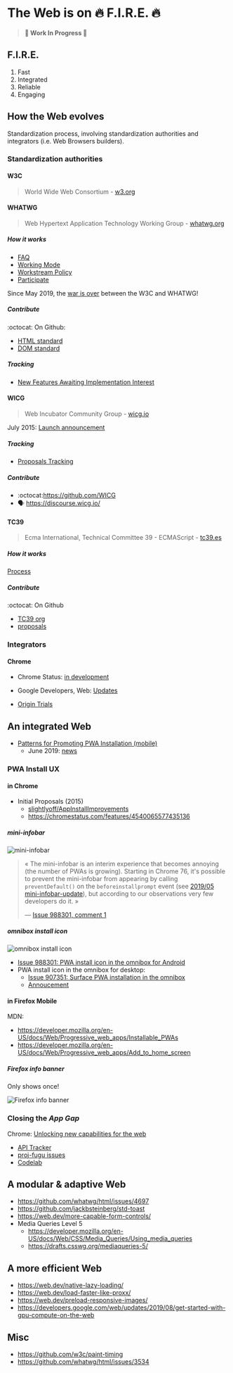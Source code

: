 # The Web is on :fire: F.I.R.E. :fire:

> **:construction: Work In Progress :construction:**

## F.I.R.E.

1. Fast
2. Integrated
3. Reliable
4. Engaging

## How the Web evolves

Standardization process, involving standardization authorities and integrators (i.e. Web Browsers builders).

### Standardization authorities

#### W3C

> World Wide Web Consortium - [w3.org](https://www.w3.org/)

#### WHATWG

> Web Hypertext Application Technology Working Group - [whatwg.org](https://whatwg.org/)

##### How it works

- [FAQ](https://whatwg.org/faq)
- [Working Mode](https://whatwg.org/working-mode)
- [Workstream Policy](https://whatwg.org/workstream-policy)
- [Participate](https://github.com/whatwg/participate.whatwg.org)

Since May 2019, the [war is over](https://www.theregister.co.uk/2019/05/29/w3c_whatwg_working_on_one_html_dom_spec/)
between the W3C and WHATWG!

##### Contribute

:octocat: On Github:

- [HTML standard](https://github.com/whatwg/html)
- [DOM standard](https://github.com/whatwg/dom)

##### Tracking

- [New Features Awaiting Implementation Interest](https://wiki.whatwg.org/wiki/New_Features_Awaiting_Implementation_Interest)

#### WICG

> Web Incubator Community Group - [wicg.io](https://wicg.io/)

July 2015: [Launch announcement](https://www.w3.org/blog/2015/07/wicg/)

##### Tracking

- [Proposals Tracking](https://docs.google.com/spreadsheets/d/1K2EtkvKXMDk_h2goR34uMIWmw1LfPhIi-QAJHcQBP_4/edit?usp=sharing)

##### Contribute

- :octocat:https://github.com/WICG
- :speaking_head: https://discourse.wicg.io/

#### TC39

> Ecma International, Technical Committee 39 - ECMAScript - [tc39.es](https://tc39.es/)

##### How it works

[Process](https://tc39.es/process-document/)

##### Contribute

:octocat: On Github

- [TC39 org](https://github.com/tc39)
- [proposals](https://github.com/tc39/proposals)

### Integrators

#### Chrome

- Chrome Status: [in development](https://chromestatus.com/features#browsers.chrome.status%3A%22In%20development%22)
- Google Developers, Web: [Updates](https://developers.google.com/web/updates/)

- [Origin Trials](https://github.com/GoogleChrome/OriginTrials/blob/gh-pages/README.md)

## An integrated Web

- [Patterns for Promoting PWA Installation (mobile)](https://developers.google.com/web/fundamentals/app-install-banners/promoting-install-mobile)
  - June 2019: [news](https://developers.google.com/web/updates/2019/06/pwa-install-patterns)

### PWA Install UX

#### in Chrome

- Initial Proposals (2015)
  - [slightlyoff/AppInstallImprovements](https://github.com/slightlyoff/AppInstallImprovements)
  - https://chromestatus.com/features/4540065577435136

##### mini-infobar

![mini-infobar](./assets/img/install-promo/a2hs-infobar-cropped.png)

> « The mini-infobar is an interim experience that becomes annoying (the number of PWAs is growing).
> Starting in Chrome 76, it's possible to prevent the mini-infobar from appearing by calling `preventDefault()`
> on the `beforeinstallprompt` event (see [2019/05 mini-infobar-update](https://developers.google.com/web/updates/2019/05/mini-infobar-update)),
> but according to our observations very few developers do it. »
>
> — [Issue 988301, comment 1](https://bugs.chromium.org/p/chromium/issues/detail?id=988301#c1)

##### omnibox install icon

![omnibox install icon](assets/img/install-promo/pwa-install-addressbar.gif)

- [Issue 988301: PWA install icon in the omnibox for Android](https://bugs.chromium.org/p/chromium/issues/detail?id=988301&q=mini-infobar&colspec=ID%20Pri%20M%20Stars%20ReleaseBlock%20Component%20Status%20Owner%20Summary%20OS%20Modified)
- PWA install icon in the omnibox for desktop:
  - [Issue 907351: Surface PWA installation in the omnibox](https://bugs.chromium.org/p/chromium/issues/detail?id=907351)
  - [Annoucement](https://developers.google.com/web/updates/2019/06/pwa-install-addressbar)

#### in Firefox Mobile

MDN:

- https://developer.mozilla.org/en-US/docs/Web/Progressive_web_apps/Installable_PWAs
- https://developer.mozilla.org/en-US/docs/Web/Progressive_web_apps/Add_to_home_screen

##### Firefox info banner

Only shows once!

![Firefox info banner](./assets/img/install-promo/firefox/js13kpwa-icon.png)

### Closing the _App Gap_

Chrome: [Unlocking new capabilities for the web](https://developers.google.com/web/updates/capabilities)

- [API Tracker](https://docs.google.com/spreadsheets/d/1de0ZYDOcafNXXwMcg4EZhT0346QM-QFvZfoD8ZffHeA/edit?usp=sharing)
- [proj-fugu issues](https://bugs.chromium.org/p/chromium/issues/list?q=proj-fugu)
- [Codelab](https://codelabs.developers.google.com/codelabs/web-capabilities/#0)

## A modular & adaptive Web

- https://github.com/whatwg/html/issues/4697
- https://github.com/jackbsteinberg/std-toast
- https://web.dev/more-capable-form-controls/
- Media Queries Level 5
  - https://developer.mozilla.org/en-US/docs/Web/CSS/Media_Queries/Using_media_queries
  - https://drafts.csswg.org/mediaqueries-5/

## A more efficient Web

- https://web.dev/native-lazy-loading/
- https://web.dev/load-faster-like-proxx/
- https://web.dev/preload-responsive-images/
- https://developers.google.com/web/updates/2019/08/get-started-with-gpu-compute-on-the-web

## Misc

- https://github.com/w3c/paint-timing
- https://github.com/whatwg/html/issues/3534
